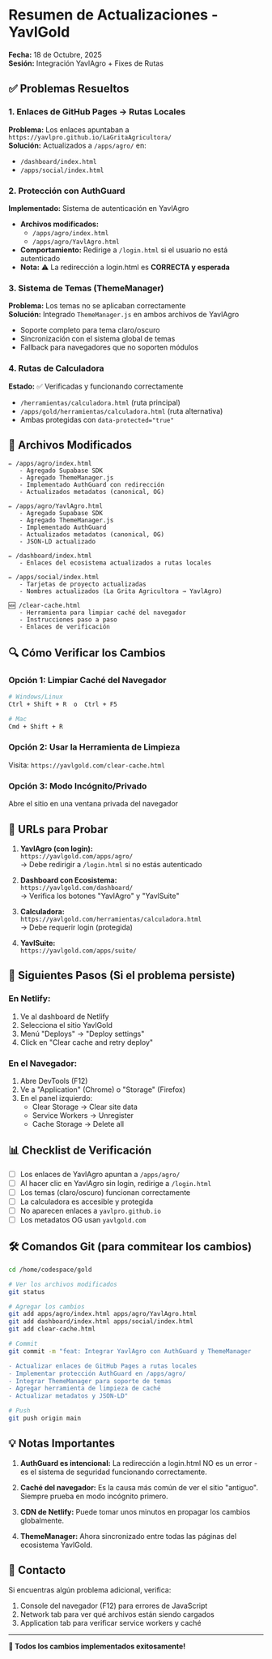 # Resumen de Actualizaciones - YavlGold
**Fecha:** 18 de Octubre, 2025  
**Sesión:** Integración YavlAgro + Fixes de Rutas

## ✅ Problemas Resueltos

### 1. Enlaces de GitHub Pages → Rutas Locales
**Problema:** Los enlaces apuntaban a `https://yavlpro.github.io/LaGritaAgricultora/`  
**Solución:** Actualizados a `/apps/agro/` en:
- `/dashboard/index.html`
- `/apps/social/index.html`

### 2. Protección con AuthGuard
**Implementado:** Sistema de autenticación en YavlAgro
- **Archivos modificados:**
  - `/apps/agro/index.html`
  - `/apps/agro/YavlAgro.html`
- **Comportamiento:** Redirige a `/login.html` si el usuario no está autenticado
- **Nota:** ⚠️ La redirección a login.html es **CORRECTA y esperada**

### 3. Sistema de Temas (ThemeManager)
**Problema:** Los temas no se aplicaban correctamente  
**Solución:** Integrado `ThemeManager.js` en ambos archivos de YavlAgro
- Soporte completo para tema claro/oscuro
- Sincronización con el sistema global de temas
- Fallback para navegadores que no soporten módulos

### 4. Rutas de Calculadora
**Estado:** ✅ Verificadas y funcionando correctamente
- `/herramientas/calculadora.html` (ruta principal)
- `/apps/gold/herramientas/calculadora.html` (ruta alternativa)
- Ambas protegidas con `data-protected="true"`

## 📝 Archivos Modificados

```
✏️ /apps/agro/index.html
   - Agregado Supabase SDK
   - Agregado ThemeManager.js
   - Implementado AuthGuard con redirección
   - Actualizados metadatos (canonical, OG)

✏️ /apps/agro/YavlAgro.html
   - Agregado Supabase SDK
   - Agregado ThemeManager.js
   - Implementado AuthGuard
   - Actualizados metadatos (canonical, OG)
   - JSON-LD actualizado

✏️ /dashboard/index.html
   - Enlaces del ecosistema actualizados a rutas locales

✏️ /apps/social/index.html
   - Tarjetas de proyecto actualizadas
   - Nombres actualizados (La Grita Agricultora → YavlAgro)

🆕 /clear-cache.html
   - Herramienta para limpiar caché del navegador
   - Instrucciones paso a paso
   - Enlaces de verificación
```

## 🔍 Cómo Verificar los Cambios

### Opción 1: Limpiar Caché del Navegador
```bash
# Windows/Linux
Ctrl + Shift + R  o  Ctrl + F5

# Mac
Cmd + Shift + R
```

### Opción 2: Usar la Herramienta de Limpieza
Visita: `https://yavlgold.com/clear-cache.html`

### Opción 3: Modo Incógnito/Privado
Abre el sitio en una ventana privada del navegador

## 🧪 URLs para Probar

1. **YavlAgro (con login):**  
   `https://yavlgold.com/apps/agro/`  
   → Debe redirigir a `/login.html` si no estás autenticado

2. **Dashboard con Ecosistema:**  
   `https://yavlgold.com/dashboard/`  
   → Verifica los botones "YavlAgro" y "YavlSuite"

3. **Calculadora:**  
   `https://yavlgold.com/herramientas/calculadora.html`  
   → Debe requerir login (protegida)

4. **YavlSuite:**  
   `https://yavlgold.com/apps/suite/`

## 🚀 Siguientes Pasos (Si el problema persiste)

### En Netlify:
1. Ve al dashboard de Netlify
2. Selecciona el sitio YavlGold
3. Menú "Deploys" → "Deploy settings"
4. Click en "Clear cache and retry deploy"

### En el Navegador:
1. Abre DevTools (F12)
2. Ve a "Application" (Chrome) o "Storage" (Firefox)
3. En el panel izquierdo:
   - Clear Storage → Clear site data
   - Service Workers → Unregister
   - Cache Storage → Delete all

## 📊 Checklist de Verificación

- [ ] Los enlaces de YavlAgro apuntan a `/apps/agro/`
- [ ] Al hacer clic en YavlAgro sin login, redirige a `/login.html`
- [ ] Los temas (claro/oscuro) funcionan correctamente
- [ ] La calculadora es accesible y protegida
- [ ] No aparecen enlaces a `yavlpro.github.io`
- [ ] Los metadatos OG usan `yavlgold.com`

## 🛠️ Comandos Git (para commitear los cambios)

```bash
cd /home/codespace/gold

# Ver los archivos modificados
git status

# Agregar los cambios
git add apps/agro/index.html apps/agro/YavlAgro.html
git add dashboard/index.html apps/social/index.html
git add clear-cache.html

# Commit
git commit -m "feat: Integrar YavlAgro con AuthGuard y ThemeManager

- Actualizar enlaces de GitHub Pages a rutas locales
- Implementar protección AuthGuard en /apps/agro/
- Integrar ThemeManager para soporte de temas
- Agregar herramienta de limpieza de caché
- Actualizar metadatos y JSON-LD"

# Push
git push origin main
```

## 💡 Notas Importantes

1. **AuthGuard es intencional:** La redirección a login.html NO es un error - es el sistema de seguridad funcionando correctamente.

2. **Caché del navegador:** Es la causa más común de ver el sitio "antiguo". Siempre prueba en modo incógnito primero.

3. **CDN de Netlify:** Puede tomar unos minutos en propagar los cambios globalmente.

4. **ThemeManager:** Ahora sincronizado entre todas las páginas del ecosistema YavlGold.

## 📧 Contacto

Si encuentras algún problema adicional, verifica:
1. Console del navegador (F12) para errores de JavaScript
2. Network tab para ver qué archivos están siendo cargados
3. Application tab para verificar service workers y caché

---

**🎉 Todos los cambios implementados exitosamente!**
